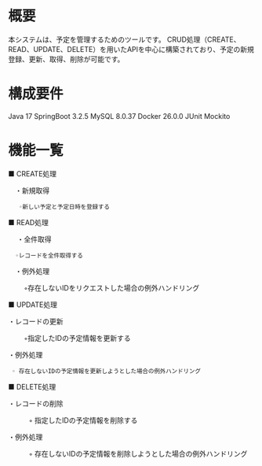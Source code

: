 # 概要
本システムは、予定を管理するためのツールです。
CRUD処理（CREATE、READ、UPDATE、DELETE）を用いたAPIを中心に構築されており、予定の新規登録、更新、取得、削除が可能です。

# 構成要件

Java 17
SpringBoot 3.2.5
MySQL 8.0.37
Docker 26.0.0
JUnit
Mockito

# 機能一覧

■ CREATE処理


　・新規取得
            
       ◦新しい予定と予定日時を登録する
 
■ READ処理

　 ・全件取得       

      ◦レコードを全件取得する    
       
　・例外処理
   
　　    ◦存在しないIDをリクエストした場合の例外ハンドリング
  
■ UPDATE処理

  ・レコードの更新
  
　　   ◦指定したIDの予定情報を更新する
      
  ・例外処理
  
     ◦ 存在しないIDの予定情報を更新しようとした場合の例外ハンドリング
       
■ DELETE処理

 ・レコードの削除
 
　　　◦ 指定したIDの予定情報を削除する
     
 ・例外処理
 
　　　◦ 存在しないIDの予定情報を削除しようとした場合の例外ハンドリング
